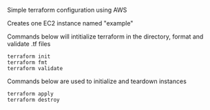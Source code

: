 Simple terraform configuration using AWS

Creates one EC2 instance named "example"

Commands below will intitialize terraform in the directory, format and validate .tf files
```
terraform init
terraform fmt
terraform validate
```

Commands below are used to initialize and teardown instances
```
terraform apply
terraform destroy
```
